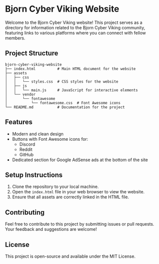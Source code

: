 # Bjorn Cyber Viking Website

Welcome to the Bjorn Cyber Viking website! This project serves as a directory for information related to the Bjorn Cyber Viking community, featuring links to various platforms where you can connect with fellow members.

## Project Structure

```
bjorn-cyber-viking-website
├── index.html          # Main HTML document for the website
├── assets
│   ├── css
│   │   └── styles.css  # CSS styles for the website
│   ├── js
│   │   └── main.js     # JavaScript for interactive elements
│   └── vendor
│       └── fontawesome
│           └── fontawesome.css  # Font Awesome icons
└── README.md           # Documentation for the project
```

## Features

- Modern and clean design
- Buttons with Font Awesome icons for:
  - Discord
  - Reddit
  - GitHub
- Dedicated section for Google AdSense ads at the bottom of the site

## Setup Instructions

1. Clone the repository to your local machine.
2. Open the `index.html` file in your web browser to view the website.
3. Ensure that all assets are correctly linked in the HTML file.

## Contributing

Feel free to contribute to this project by submitting issues or pull requests. Your feedback and suggestions are welcome!

## License

This project is open-source and available under the MIT License.
